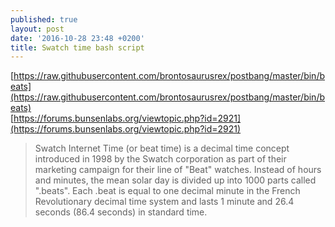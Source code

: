 ```yaml
---
published: true
layout: post
date: '2016-10-28 23:48 +0200'
title: Swatch time bash script
---
```

[https://raw.githubusercontent.com/brontosaurusrex/postbang/master/bin/beats](https://raw.githubusercontent.com/brontosaurusrex/postbang/master/bin/beats)  
[https://forums.bunsenlabs.org/viewtopic.php?id=2921](https://forums.bunsenlabs.org/viewtopic.php?id=2921)  

> Swatch Internet Time (or beat time) is a decimal time concept introduced in 1998 by the Swatch corporation as part of their marketing campaign for their line of "Beat" watches. Instead of hours and minutes, the mean solar day is divided up into 1000 parts called ".beats". Each .beat is equal to one decimal minute in the French Revolutionary decimal time system and lasts 1 minute and 26.4 seconds (86.4 seconds) in standard time.
